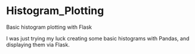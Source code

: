 # Histogram_Plotting
Basic histogram plotting with Flask

I was just trying my luck creating some basic histograms with Pandas, and displaying them via Flask.
